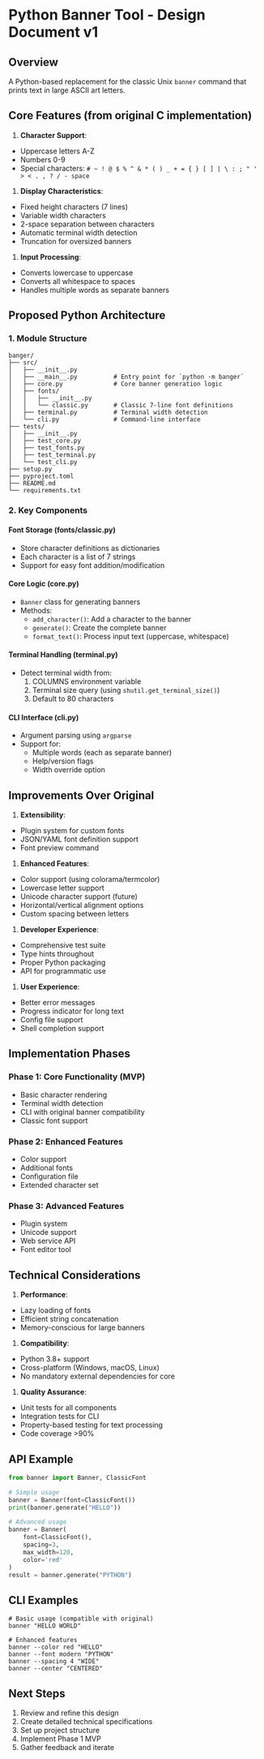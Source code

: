 # Python Banner Tool - Design Document v1

## Overview

A Python-based replacement for the classic Unix `banner` command that prints text in large ASCII art
letters.

## Core Features (from original C implementation)

1. **Character Support**:

- Uppercase letters A-Z
- Numbers 0-9
- Special characters: `# ~ ! @ $ % ^ & * ( ) _ + = { } [ ] | \ : ; " ' > < . , ? / - space`

1. **Display Characteristics**:

- Fixed height characters (7 lines)
- Variable width characters
- 2-space separation between characters
- Automatic terminal width detection
- Truncation for oversized banners

1. **Input Processing**:

- Converts lowercase to uppercase
- Converts all whitespace to spaces
- Handles multiple words as separate banners

## Proposed Python Architecture

### 1. Module Structure

```ascii
banger/
├── src/
│   ├── __init__.py
│   ├── __main__.py          # Entry point for `python -m banger`
│   ├── core.py              # Core banner generation logic
│   ├── fonts/
│   │   ├── __init__.py
│   │   └── classic.py       # Classic 7-line font definitions
│   ├── terminal.py          # Terminal width detection
│   └── cli.py               # Command-line interface
├── tests/
│   ├── __init__.py
│   ├── test_core.py
│   ├── test_fonts.py
│   ├── test_terminal.py
│   └── test_cli.py
├── setup.py
├── pyproject.toml
├── README.md
└── requirements.txt
```

### 2. Key Components

#### Font Storage (fonts/classic.py)

- Store character definitions as dictionaries
- Each character is a list of 7 strings
- Support for easy font addition/modification

#### Core Logic (core.py)

- `Banner` class for generating banners
- Methods:
  - `add_character()`: Add a character to the banner
  - `generate()`: Create the complete banner
  - `format_text()`: Process input text (uppercase, whitespace)

#### Terminal Handling (terminal.py)

- Detect terminal width from:
  1. COLUMNS environment variable
  2. Terminal size query (using `shutil.get_terminal_size()`)
  3. Default to 80 characters

#### CLI Interface (cli.py)

- Argument parsing using `argparse`
- Support for:
  - Multiple words (each as separate banner)
  - Help/version flags
  - Width override option

## Improvements Over Original

1. **Extensibility**:

- Plugin system for custom fonts
- JSON/YAML font definition support
- Font preview command

1. **Enhanced Features**:

- Color support (using colorama/termcolor)
- Lowercase letter support
- Unicode character support (future)
- Horizontal/vertical alignment options
- Custom spacing between letters

1. **Developer Experience**:

- Comprehensive test suite
- Type hints throughout
- Proper Python packaging
- API for programmatic use

1. **User Experience**:

- Better error messages
- Progress indicator for long text
- Config file support
- Shell completion support

## Implementation Phases

### Phase 1: Core Functionality (MVP)

- Basic character rendering
- Terminal width detection
- CLI with original banner compatibility
- Classic font support

### Phase 2: Enhanced Features

- Color support
- Additional fonts
- Configuration file
- Extended character set

### Phase 3: Advanced Features

- Plugin system
- Unicode support
- Web service API
- Font editor tool

## Technical Considerations

1. **Performance**:

- Lazy loading of fonts
- Efficient string concatenation
- Memory-conscious for large banners

1. **Compatibility**:

- Python 3.8+ support
- Cross-platform (Windows, macOS, Linux)
- No mandatory external dependencies for core

1. **Quality Assurance**:

- Unit tests for all components
- Integration tests for CLI
- Property-based testing for text processing
- Code coverage >90%

## API Example

```python
from banner import Banner, ClassicFont

# Simple usage
banner = Banner(font=ClassicFont())
print(banner.generate("HELLO"))

# Advanced usage
banner = Banner(
    font=ClassicFont(),
    spacing=3,
    max_width=120,
    color='red'
)
result = banner.generate("PYTHON")
```

## CLI Examples

```ascii
# Basic usage (compatible with original)
banner "HELLO WORLD"

# Enhanced features
banner --color red "HELLO"
banner --font modern "PYTHON"
banner --spacing 4 "WIDE"
banner --center "CENTERED"
```

## Next Steps

1. Review and refine this design
2. Create detailed technical specifications
3. Set up project structure
4. Implement Phase 1 MVP
5. Gather feedback and iterate
